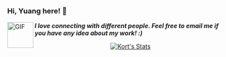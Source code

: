 ### Hi, Yuang here! 👋 

<img align="left" alt="GIF" src="https://media.giphy.com/media/LnQjpWaON8nhr21vNW/giphy.gif" width="60" title="Say HI"> <em><b>I love connecting with different people. Feel free to email me if you have any idea about my work! :)</b> </em>
<br>

<p align="center">
  <a href="https://github.com/zimo1412" class="rich-diff-level-one">
    <img src="https://github-readme-stats.vercel.app/api?username=kory777&title_color=333&text_color=777&count_private=true" alt="Kort's Stats" >
  </a>
</p>

<!--
**Kory777/Kory777** is a ✨ _special_ ✨ repository because its `README.md` (this file) appears on your GitHub profile.

Here are some ideas to get you started:

- 🔭 I’m currently working on ...
- 🌱 I’m currently learning ...
- 👯 I’m looking to collaborate on ...
- 🤔 I’m looking for help with ...
- 💬 Ask me about ...
- 📫 How to reach me: ...
- 😄 Pronouns: ...
- ⚡ Fun fact: ...
-->
